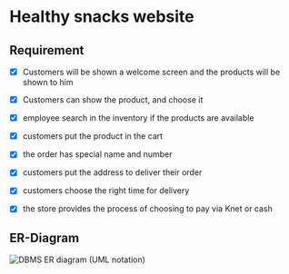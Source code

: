 # Healthy snacks website 



## Requirement
- [x] Customers will be shown a welcome screen and the products will be shown to him 

- [x] Customers can show the product, and choose it 

- [x] employee search in the inventory if the products are available

- [x] customers put the product in the cart

- [x] the order has special name and number 

- [x] customers put the address to deliver their order 
- [x] customers choose the right time for delivery

- [x] the  store provides the process of choosing to pay via Knet or cash 



## ER-Diagram
![DBMS ER diagram (UML notation)](https://user-images.githubusercontent.com/93180512/147368867-9502c6ed-bd28-49a6-9150-5855ef72ee75.png)




